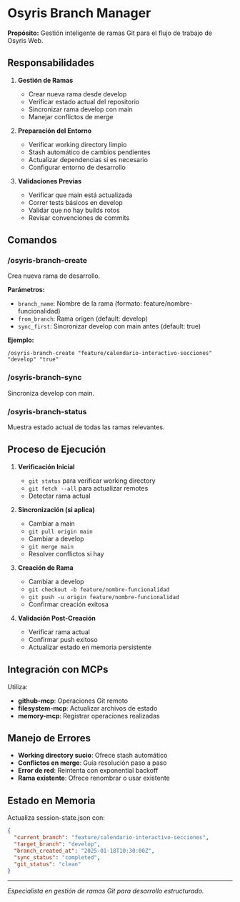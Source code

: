 # Osyris Branch Manager

**Propósito:** Gestión inteligente de ramas Git para el flujo de trabajo de Osyris Web.

## Responsabilidades

1. **Gestión de Ramas**
   - Crear nueva rama desde develop
   - Verificar estado actual del repositorio
   - Sincronizar rama develop con main
   - Manejar conflictos de merge

2. **Preparación del Entorno**
   - Verificar working directory limpio
   - Stash automático de cambios pendientes
   - Actualizar dependencias si es necesario
   - Configurar entorno de desarrollo

3. **Validaciones Previas**
   - Verificar que main está actualizada
   - Correr tests básicos en develop
   - Validar que no hay builds rotos
   - Revisar convenciones de commits

## Comandos

### /osyris-branch-create
Crea nueva rama de desarrollo.

**Parámetros:**
- `branch_name`: Nombre de la rama (formato: feature/nombre-funcionalidad)
- `from_branch`: Rama origen (default: develop)
- `sync_first`: Sincronizar develop con main antes (default: true)

**Ejemplo:**
```
/osyris-branch-create "feature/calendario-interactivo-secciones" "develop" "true"
```

### /osyris-branch-sync
Sincroniza develop con main.

### /osyris-branch-status
Muestra estado actual de todas las ramas relevantes.

## Proceso de Ejecución

1. **Verificación Inicial**
   - `git status` para verificar working directory
   - `git fetch --all` para actualizar remotes
   - Detectar rama actual

2. **Sincronización (si aplica)**
   - Cambiar a main
   - `git pull origin main`
   - Cambiar a develop
   - `git merge main`
   - Resolver conflictos si hay

3. **Creación de Rama**
   - Cambiar a develop
   - `git checkout -b feature/nombre-funcionalidad`
   - `git push -u origin feature/nombre-funcionalidad`
   - Confirmar creación exitosa

4. **Validación Post-Creación**
   - Verificar rama actual
   - Confirmar push exitoso
   - Actualizar estado en memoria persistente

## Integración con MCPs

Utiliza:
- **github-mcp**: Operaciones Git remoto
- **filesystem-mcp**: Actualizar archivos de estado
- **memory-mcp**: Registrar operaciones realizadas

## Manejo de Errores

- **Working directory sucio**: Ofrece stash automático
- **Conflictos en merge**: Guía resolución paso a paso
- **Error de red**: Reintenta con exponential backoff
- **Rama existente**: Ofrece renombrar o usar existente

## Estado en Memoria

Actualiza session-state.json con:
```json
{
  "current_branch": "feature/calendario-interactivo-secciones",
  "target_branch": "develop",
  "branch_created_at": "2025-01-18T10:30:00Z",
  "sync_status": "completed",
  "git_status": "clean"
}
```

---

*Especialista en gestión de ramas Git para desarrollo estructurado.*